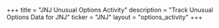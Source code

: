 +++
title = "JNJ Unusual Options Activity"
description = "Track Unusual Options Data for JNJ"
ticker = "JNJ"
layout = "options_activity"
+++


